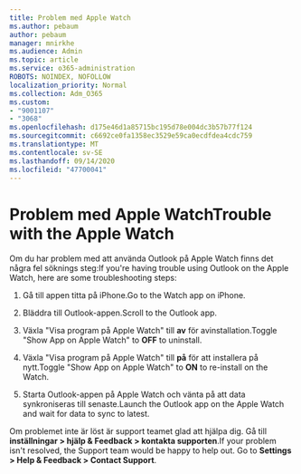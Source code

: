 ```yaml
---
title: Problem med Apple Watch
ms.author: pebaum
author: pebaum
manager: mnirkhe
ms.audience: Admin
ms.topic: article
ms.service: o365-administration
ROBOTS: NOINDEX, NOFOLLOW
localization_priority: Normal
ms.collection: Adm_O365
ms.custom:
- "9001107"
- "3068"
ms.openlocfilehash: d175e46d1a85715bc195d78e004dc3b57b77f124
ms.sourcegitcommit: c6692ce0fa1358ec3529e59ca0ecdfdea4cdc759
ms.translationtype: MT
ms.contentlocale: sv-SE
ms.lasthandoff: 09/14/2020
ms.locfileid: "47700041"
---
```

# <a name="trouble-with-the-apple-watch"></a><span data-ttu-id="5409e-102">Problem med Apple Watch</span><span class="sxs-lookup"><span data-stu-id="5409e-102">Trouble with the Apple Watch</span></span>

<span data-ttu-id="5409e-103">Om du har problem med att använda Outlook på Apple Watch finns det några fel söknings steg:</span><span class="sxs-lookup"><span data-stu-id="5409e-103">If you're having trouble using Outlook on the Apple Watch, here are some troubleshooting steps:</span></span> 

1. <span data-ttu-id="5409e-104">Gå till appen titta på iPhone.</span><span class="sxs-lookup"><span data-stu-id="5409e-104">Go to the Watch app on iPhone.</span></span>

2. <span data-ttu-id="5409e-105">Bläddra till Outlook-appen.</span><span class="sxs-lookup"><span data-stu-id="5409e-105">Scroll to the Outlook app.</span></span>

3. <span data-ttu-id="5409e-106">Växla "Visa program på Apple Watch" till **av** för avinstallation.</span><span class="sxs-lookup"><span data-stu-id="5409e-106">Toggle "Show App on Apple Watch" to **OFF** to uninstall.</span></span>

4. <span data-ttu-id="5409e-107">Växla "Visa program på Apple Watch" till **på** för att installera på nytt.</span><span class="sxs-lookup"><span data-stu-id="5409e-107">Toggle "Show App on Apple Watch" to **ON** to re-install on the Watch.</span></span>

5. <span data-ttu-id="5409e-108">Starta Outlook-appen på Apple Watch och vänta på att data synkroniseras till senaste.</span><span class="sxs-lookup"><span data-stu-id="5409e-108">Launch the Outlook app on the Apple Watch and wait for data to sync to latest.</span></span> 

<span data-ttu-id="5409e-109">Om problemet inte är löst är support teamet glad att hjälpa dig. Gå till **inställningar > hjälp & Feedback > kontakta supporten**.</span><span class="sxs-lookup"><span data-stu-id="5409e-109">If your problem isn't resolved, the Support team would be happy to help out. Go to **Settings > Help & Feedback > Contact Support**.</span></span> 